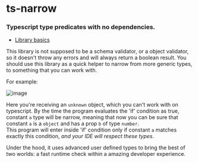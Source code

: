 # ts-narrow
### Typescript type predicates with no dependencies.

- [Library basics](#ts-narrow)

This library is not supposed to be a schema validator, or a object validator,
so it doesn't throw any errors and will always return a boolean result. You should use
this library as a quick helper to narrow from more generic types, to something that you can work with.

For example:

![image](https://user-images.githubusercontent.com/7359906/187603278-ae5a146d-291d-4f9f-a8d6-18d25d21da8c.png)

Here you're receiving an `unknown` object, which you can't work with on typescript.
By the time the program evaluates the 'if' condition as true, constant `a` type will be narrow, meaning that now you can be sure that constant `a` is a `object` and has a prop `b` of type `number`.  
This program will enter inside 'if' condition only if constant `a` matches exactly this condition, _and your IDE will respect these types_.

Under the hood, it uses advanced user defined types to bring the best of two worlds: a fast runtime check within a amazing developer experience.
